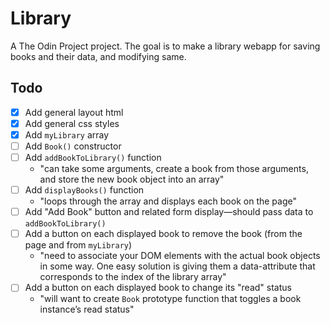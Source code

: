 # Library

A The Odin Project project. The goal is to make a library webapp for saving books and their data, and modifying same.

## Todo

- [x] Add general layout html
- [x] Add general css styles
- [x] Add `myLibrary` array
- [ ] Add `Book()` constructor
- [ ] Add `addBookToLibrary()` function
    - "can take some arguments, create a book from those arguments, and store the new book object into an array"
- [ ] Add `displayBooks()` function
    - "loops through the array and displays each book on the page"
- [ ] Add "Add Book" button and related form display—should pass data to `addBookToLibrary()`
- [ ] Add a button on each displayed book to remove the book (from the page and from `myLibrary`)
    - "need to associate your DOM elements with the actual book objects in some way. One easy solution is giving them a data-attribute that corresponds to the index of the library array"
- [ ] Add a button on each displayed book to change its "read" status
    - "will want to create `Book` prototype function that toggles a book instance’s read status"